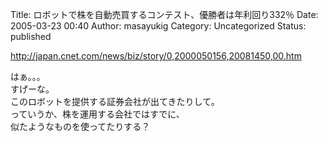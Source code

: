 Title: ロボットで株を自動売買するコンテスト、優勝者は年利回り332％
Date: 2005-03-23 00:40
Author: masayukig
Category: Uncategorized
Status: published

<http://japan.cnet.com/news/biz/story/0,2000050156,20081450,00.htm>

はぁ。。。  
すげーな。  
このロボットを提供する証券会社が出てきたりして。  
っていうか、株を運用する会社ではすでに、  
似たようなものを使ってたりする？
